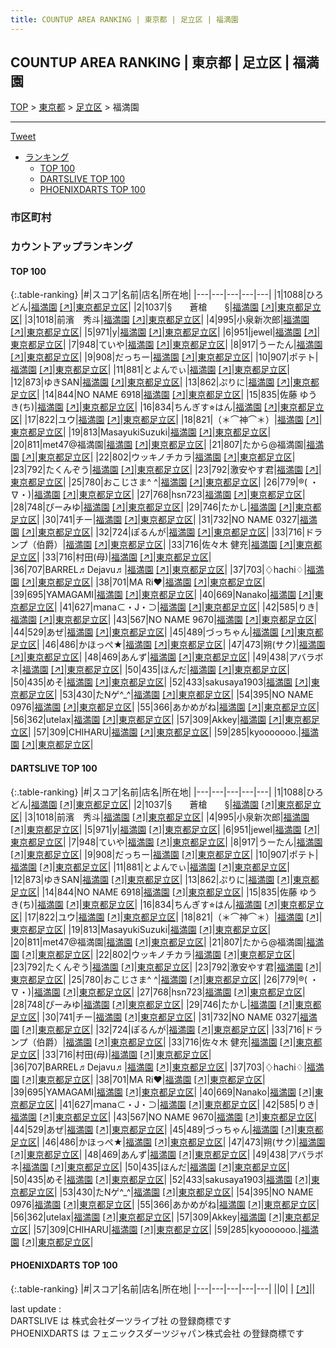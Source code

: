 ```yaml
---
title: COUNTUP AREA RANKING | 東京都 | 足立区 | 福満園
---
```

## COUNTUP AREA RANKING | 東京都 | 足立区 | 福満園

[TOP](/darts/rank/) > [東京都](/darts/rank/東京都/) > [足立区](/darts/rank/東京都/足立区/) > 福満園

___

<a href="https://twitter.com/share?ref_src=twsrc%5Etfw" data-text="COUNTUP AREA RANKING | 東京都足立区福満園" class="twitter-share-button" data-hashtags="DARTSLIVE,PHOENIXDARTS,darts,ダーツ" data-show-count="false">Tweet</a>

* [ランキング](#カウントアップランキング)
    * [TOP 100](#top-100)
    * [DARTSLIVE TOP 100](#dartslive-top-100)
    * [PHOENIXDARTS TOP 100](#phoenixdarts-top-100)

### 市区町村

<ul>

</ul>

### カウントアップランキング

#### TOP 100



{:.table-ranking}
|#|スコア|名前|店名|所在地|
|---|---|---|---|---|
|1|1088|<span class="rank-name-dl">ひろどん</span>|<a href="/darts/rank/shops/f8aa7b814ba641e00d9b047a20a7ba1e.html">福満園</a> <a href="https://search.dartslive.com/jp/shop/f8aa7b814ba641e00d9b047a20a7ba1e">[↗]</a>|<a href="/darts/rank/東京都/足立区">東京都足立区</a>|
|2|1037|<span class="rank-name-dl">§　　蒼槍　　§</span>|<a href="/darts/rank/shops/f8aa7b814ba641e00d9b047a20a7ba1e.html">福満園</a> <a href="https://search.dartslive.com/jp/shop/f8aa7b814ba641e00d9b047a20a7ba1e">[↗]</a>|<a href="/darts/rank/東京都/足立区">東京都足立区</a>|
|3|1018|<span class="rank-name-dl">前濱　秀斗</span>|<a href="/darts/rank/shops/f8aa7b814ba641e00d9b047a20a7ba1e.html">福満園</a> <a href="https://search.dartslive.com/jp/shop/f8aa7b814ba641e00d9b047a20a7ba1e">[↗]</a>|<a href="/darts/rank/東京都/足立区">東京都足立区</a>|
|4|995|<span class="rank-name-dl">小泉新次郎</span>|<a href="/darts/rank/shops/f8aa7b814ba641e00d9b047a20a7ba1e.html">福満園</a> <a href="https://search.dartslive.com/jp/shop/f8aa7b814ba641e00d9b047a20a7ba1e">[↗]</a>|<a href="/darts/rank/東京都/足立区">東京都足立区</a>|
|5|971|<span class="rank-name-dl">y</span>|<a href="/darts/rank/shops/f8aa7b814ba641e00d9b047a20a7ba1e.html">福満園</a> <a href="https://search.dartslive.com/jp/shop/f8aa7b814ba641e00d9b047a20a7ba1e">[↗]</a>|<a href="/darts/rank/東京都/足立区">東京都足立区</a>|
|6|951|<span class="rank-name-dl">jewel</span>|<a href="/darts/rank/shops/f8aa7b814ba641e00d9b047a20a7ba1e.html">福満園</a> <a href="https://search.dartslive.com/jp/shop/f8aa7b814ba641e00d9b047a20a7ba1e">[↗]</a>|<a href="/darts/rank/東京都/足立区">東京都足立区</a>|
|7|948|<span class="rank-name-dl">ていや</span>|<a href="/darts/rank/shops/f8aa7b814ba641e00d9b047a20a7ba1e.html">福満園</a> <a href="https://search.dartslive.com/jp/shop/f8aa7b814ba641e00d9b047a20a7ba1e">[↗]</a>|<a href="/darts/rank/東京都/足立区">東京都足立区</a>|
|8|917|<span class="rank-name-dl">うーたん</span>|<a href="/darts/rank/shops/f8aa7b814ba641e00d9b047a20a7ba1e.html">福満園</a> <a href="https://search.dartslive.com/jp/shop/f8aa7b814ba641e00d9b047a20a7ba1e">[↗]</a>|<a href="/darts/rank/東京都/足立区">東京都足立区</a>|
|9|908|<span class="rank-name-dl">だっちー</span>|<a href="/darts/rank/shops/f8aa7b814ba641e00d9b047a20a7ba1e.html">福満園</a> <a href="https://search.dartslive.com/jp/shop/f8aa7b814ba641e00d9b047a20a7ba1e">[↗]</a>|<a href="/darts/rank/東京都/足立区">東京都足立区</a>|
|10|907|<span class="rank-name-dl">ポテト</span>|<a href="/darts/rank/shops/f8aa7b814ba641e00d9b047a20a7ba1e.html">福満園</a> <a href="https://search.dartslive.com/jp/shop/f8aa7b814ba641e00d9b047a20a7ba1e">[↗]</a>|<a href="/darts/rank/東京都/足立区">東京都足立区</a>|
|11|881|<span class="rank-name-dl">とよんでぃ</span>|<a href="/darts/rank/shops/f8aa7b814ba641e00d9b047a20a7ba1e.html">福満園</a> <a href="https://search.dartslive.com/jp/shop/f8aa7b814ba641e00d9b047a20a7ba1e">[↗]</a>|<a href="/darts/rank/東京都/足立区">東京都足立区</a>|
|12|873|<span class="rank-name-dl">ゆきSAN</span>|<a href="/darts/rank/shops/f8aa7b814ba641e00d9b047a20a7ba1e.html">福満園</a> <a href="https://search.dartslive.com/jp/shop/f8aa7b814ba641e00d9b047a20a7ba1e">[↗]</a>|<a href="/darts/rank/東京都/足立区">東京都足立区</a>|
|13|862|<span class="rank-name-dl">ぷりに</span>|<a href="/darts/rank/shops/f8aa7b814ba641e00d9b047a20a7ba1e.html">福満園</a> <a href="https://search.dartslive.com/jp/shop/f8aa7b814ba641e00d9b047a20a7ba1e">[↗]</a>|<a href="/darts/rank/東京都/足立区">東京都足立区</a>|
|14|844|<span class="rank-name-dl">NO NAME 6918</span>|<a href="/darts/rank/shops/f8aa7b814ba641e00d9b047a20a7ba1e.html">福満園</a> <a href="https://search.dartslive.com/jp/shop/f8aa7b814ba641e00d9b047a20a7ba1e">[↗]</a>|<a href="/darts/rank/東京都/足立区">東京都足立区</a>|
|15|835|<span class="rank-name-dl">佐藤 ゆうき(ち)</span>|<a href="/darts/rank/shops/f8aa7b814ba641e00d9b047a20a7ba1e.html">福満園</a> <a href="https://search.dartslive.com/jp/shop/f8aa7b814ba641e00d9b047a20a7ba1e">[↗]</a>|<a href="/darts/rank/東京都/足立区">東京都足立区</a>|
|16|834|<span class="rank-name-dl">ちんぎす⭐︎はん</span>|<a href="/darts/rank/shops/f8aa7b814ba641e00d9b047a20a7ba1e.html">福満園</a> <a href="https://search.dartslive.com/jp/shop/f8aa7b814ba641e00d9b047a20a7ba1e">[↗]</a>|<a href="/darts/rank/東京都/足立区">東京都足立区</a>|
|17|822|<span class="rank-name-dl">ユウ</span>|<a href="/darts/rank/shops/f8aa7b814ba641e00d9b047a20a7ba1e.html">福満園</a> <a href="https://search.dartslive.com/jp/shop/f8aa7b814ba641e00d9b047a20a7ba1e">[↗]</a>|<a href="/darts/rank/東京都/足立区">東京都足立区</a>|
|18|821|<span class="rank-name-dl">（＊⌒神⌒＊）</span>|<a href="/darts/rank/shops/f8aa7b814ba641e00d9b047a20a7ba1e.html">福満園</a> <a href="https://search.dartslive.com/jp/shop/f8aa7b814ba641e00d9b047a20a7ba1e">[↗]</a>|<a href="/darts/rank/東京都/足立区">東京都足立区</a>|
|19|813|<span class="rank-name-dl">MasayukiSuzuki</span>|<a href="/darts/rank/shops/f8aa7b814ba641e00d9b047a20a7ba1e.html">福満園</a> <a href="https://search.dartslive.com/jp/shop/f8aa7b814ba641e00d9b047a20a7ba1e">[↗]</a>|<a href="/darts/rank/東京都/足立区">東京都足立区</a>|
|20|811|<span class="rank-name-dl">met47@福満園</span>|<a href="/darts/rank/shops/f8aa7b814ba641e00d9b047a20a7ba1e.html">福満園</a> <a href="https://search.dartslive.com/jp/shop/f8aa7b814ba641e00d9b047a20a7ba1e">[↗]</a>|<a href="/darts/rank/東京都/足立区">東京都足立区</a>|
|21|807|<span class="rank-name-dl">たから@福満園</span>|<a href="/darts/rank/shops/f8aa7b814ba641e00d9b047a20a7ba1e.html">福満園</a> <a href="https://search.dartslive.com/jp/shop/f8aa7b814ba641e00d9b047a20a7ba1e">[↗]</a>|<a href="/darts/rank/東京都/足立区">東京都足立区</a>|
|22|802|<span class="rank-name-dl">ウッキノチカラ</span>|<a href="/darts/rank/shops/f8aa7b814ba641e00d9b047a20a7ba1e.html">福満園</a> <a href="https://search.dartslive.com/jp/shop/f8aa7b814ba641e00d9b047a20a7ba1e">[↗]</a>|<a href="/darts/rank/東京都/足立区">東京都足立区</a>|
|23|792|<span class="rank-name-dl">たくんぞう</span>|<a href="/darts/rank/shops/f8aa7b814ba641e00d9b047a20a7ba1e.html">福満園</a> <a href="https://search.dartslive.com/jp/shop/f8aa7b814ba641e00d9b047a20a7ba1e">[↗]</a>|<a href="/darts/rank/東京都/足立区">東京都足立区</a>|
|23|792|<span class="rank-name-dl">激安やす君</span>|<a href="/darts/rank/shops/f8aa7b814ba641e00d9b047a20a7ba1e.html">福満園</a> <a href="https://search.dartslive.com/jp/shop/f8aa7b814ba641e00d9b047a20a7ba1e">[↗]</a>|<a href="/darts/rank/東京都/足立区">東京都足立区</a>|
|25|780|<span class="rank-name-dl">おこじさま^ ^</span>|<a href="/darts/rank/shops/f8aa7b814ba641e00d9b047a20a7ba1e.html">福満園</a> <a href="https://search.dartslive.com/jp/shop/f8aa7b814ba641e00d9b047a20a7ba1e">[↗]</a>|<a href="/darts/rank/東京都/足立区">東京都足立区</a>|
|26|779|<span class="rank-name-dl">®️( ・∇・)</span>|<a href="/darts/rank/shops/f8aa7b814ba641e00d9b047a20a7ba1e.html">福満園</a> <a href="https://search.dartslive.com/jp/shop/f8aa7b814ba641e00d9b047a20a7ba1e">[↗]</a>|<a href="/darts/rank/東京都/足立区">東京都足立区</a>|
|27|768|<span class="rank-name-dl">hsn723</span>|<a href="/darts/rank/shops/f8aa7b814ba641e00d9b047a20a7ba1e.html">福満園</a> <a href="https://search.dartslive.com/jp/shop/f8aa7b814ba641e00d9b047a20a7ba1e">[↗]</a>|<a href="/darts/rank/東京都/足立区">東京都足立区</a>|
|28|748|<span class="rank-name-dl">ぴーみゆ</span>|<a href="/darts/rank/shops/f8aa7b814ba641e00d9b047a20a7ba1e.html">福満園</a> <a href="https://search.dartslive.com/jp/shop/f8aa7b814ba641e00d9b047a20a7ba1e">[↗]</a>|<a href="/darts/rank/東京都/足立区">東京都足立区</a>|
|29|746|<span class="rank-name-dl">たかし</span>|<a href="/darts/rank/shops/f8aa7b814ba641e00d9b047a20a7ba1e.html">福満園</a> <a href="https://search.dartslive.com/jp/shop/f8aa7b814ba641e00d9b047a20a7ba1e">[↗]</a>|<a href="/darts/rank/東京都/足立区">東京都足立区</a>|
|30|741|<span class="rank-name-dl">チー</span>|<a href="/darts/rank/shops/f8aa7b814ba641e00d9b047a20a7ba1e.html">福満園</a> <a href="https://search.dartslive.com/jp/shop/f8aa7b814ba641e00d9b047a20a7ba1e">[↗]</a>|<a href="/darts/rank/東京都/足立区">東京都足立区</a>|
|31|732|<span class="rank-name-dl">NO NAME 0327</span>|<a href="/darts/rank/shops/f8aa7b814ba641e00d9b047a20a7ba1e.html">福満園</a> <a href="https://search.dartslive.com/jp/shop/f8aa7b814ba641e00d9b047a20a7ba1e">[↗]</a>|<a href="/darts/rank/東京都/足立区">東京都足立区</a>|
|32|724|<span class="rank-name-dl">ぽるんが</span>|<a href="/darts/rank/shops/f8aa7b814ba641e00d9b047a20a7ba1e.html">福満園</a> <a href="https://search.dartslive.com/jp/shop/f8aa7b814ba641e00d9b047a20a7ba1e">[↗]</a>|<a href="/darts/rank/東京都/足立区">東京都足立区</a>|
|33|716|<span class="rank-name-dl">ドランプ（伯爵）</span>|<a href="/darts/rank/shops/f8aa7b814ba641e00d9b047a20a7ba1e.html">福満園</a> <a href="https://search.dartslive.com/jp/shop/f8aa7b814ba641e00d9b047a20a7ba1e">[↗]</a>|<a href="/darts/rank/東京都/足立区">東京都足立区</a>|
|33|716|<span class="rank-name-dl">佐々木 健充</span>|<a href="/darts/rank/shops/f8aa7b814ba641e00d9b047a20a7ba1e.html">福満園</a> <a href="https://search.dartslive.com/jp/shop/f8aa7b814ba641e00d9b047a20a7ba1e">[↗]</a>|<a href="/darts/rank/東京都/足立区">東京都足立区</a>|
|33|716|<span class="rank-name-dl">村田(母)</span>|<a href="/darts/rank/shops/f8aa7b814ba641e00d9b047a20a7ba1e.html">福満園</a> <a href="https://search.dartslive.com/jp/shop/f8aa7b814ba641e00d9b047a20a7ba1e">[↗]</a>|<a href="/darts/rank/東京都/足立区">東京都足立区</a>|
|36|707|<span class="rank-name-dl">BARREL♬Dejavu♬</span>|<a href="/darts/rank/shops/f8aa7b814ba641e00d9b047a20a7ba1e.html">福満園</a> <a href="https://search.dartslive.com/jp/shop/f8aa7b814ba641e00d9b047a20a7ba1e">[↗]</a>|<a href="/darts/rank/東京都/足立区">東京都足立区</a>|
|37|703|<span class="rank-name-dl">♢﻿hachi♢﻿</span>|<a href="/darts/rank/shops/f8aa7b814ba641e00d9b047a20a7ba1e.html">福満園</a> <a href="https://search.dartslive.com/jp/shop/f8aa7b814ba641e00d9b047a20a7ba1e">[↗]</a>|<a href="/darts/rank/東京都/足立区">東京都足立区</a>|
|38|701|<span class="rank-name-dl">MA Ri❤︎</span>|<a href="/darts/rank/shops/f8aa7b814ba641e00d9b047a20a7ba1e.html">福満園</a> <a href="https://search.dartslive.com/jp/shop/f8aa7b814ba641e00d9b047a20a7ba1e">[↗]</a>|<a href="/darts/rank/東京都/足立区">東京都足立区</a>|
|39|695|<span class="rank-name-dl">YAMAGAMI</span>|<a href="/darts/rank/shops/f8aa7b814ba641e00d9b047a20a7ba1e.html">福満園</a> <a href="https://search.dartslive.com/jp/shop/f8aa7b814ba641e00d9b047a20a7ba1e">[↗]</a>|<a href="/darts/rank/東京都/足立区">東京都足立区</a>|
|40|669|<span class="rank-name-dl">Nanako</span>|<a href="/darts/rank/shops/f8aa7b814ba641e00d9b047a20a7ba1e.html">福満園</a> <a href="https://search.dartslive.com/jp/shop/f8aa7b814ba641e00d9b047a20a7ba1e">[↗]</a>|<a href="/darts/rank/東京都/足立区">東京都足立区</a>|
|41|627|<span class="rank-name-dl">ｍana⊂・J・⊃</span>|<a href="/darts/rank/shops/f8aa7b814ba641e00d9b047a20a7ba1e.html">福満園</a> <a href="https://search.dartslive.com/jp/shop/f8aa7b814ba641e00d9b047a20a7ba1e">[↗]</a>|<a href="/darts/rank/東京都/足立区">東京都足立区</a>|
|42|585|<span class="rank-name-dl">りき</span>|<a href="/darts/rank/shops/f8aa7b814ba641e00d9b047a20a7ba1e.html">福満園</a> <a href="https://search.dartslive.com/jp/shop/f8aa7b814ba641e00d9b047a20a7ba1e">[↗]</a>|<a href="/darts/rank/東京都/足立区">東京都足立区</a>|
|43|567|<span class="rank-name-dl">NO NAME 9670</span>|<a href="/darts/rank/shops/f8aa7b814ba641e00d9b047a20a7ba1e.html">福満園</a> <a href="https://search.dartslive.com/jp/shop/f8aa7b814ba641e00d9b047a20a7ba1e">[↗]</a>|<a href="/darts/rank/東京都/足立区">東京都足立区</a>|
|44|529|<span class="rank-name-dl">あぜ</span>|<a href="/darts/rank/shops/f8aa7b814ba641e00d9b047a20a7ba1e.html">福満園</a> <a href="https://search.dartslive.com/jp/shop/f8aa7b814ba641e00d9b047a20a7ba1e">[↗]</a>|<a href="/darts/rank/東京都/足立区">東京都足立区</a>|
|45|489|<span class="rank-name-dl">づっちゃん</span>|<a href="/darts/rank/shops/f8aa7b814ba641e00d9b047a20a7ba1e.html">福満園</a> <a href="https://search.dartslive.com/jp/shop/f8aa7b814ba641e00d9b047a20a7ba1e">[↗]</a>|<a href="/darts/rank/東京都/足立区">東京都足立区</a>|
|46|486|<span class="rank-name-dl">かほっぺ★</span>|<a href="/darts/rank/shops/f8aa7b814ba641e00d9b047a20a7ba1e.html">福満園</a> <a href="https://search.dartslive.com/jp/shop/f8aa7b814ba641e00d9b047a20a7ba1e">[↗]</a>|<a href="/darts/rank/東京都/足立区">東京都足立区</a>|
|47|473|<span class="rank-name-dl">朔(サク)</span>|<a href="/darts/rank/shops/f8aa7b814ba641e00d9b047a20a7ba1e.html">福満園</a> <a href="https://search.dartslive.com/jp/shop/f8aa7b814ba641e00d9b047a20a7ba1e">[↗]</a>|<a href="/darts/rank/東京都/足立区">東京都足立区</a>|
|48|469|<span class="rank-name-dl">あんず</span>|<a href="/darts/rank/shops/f8aa7b814ba641e00d9b047a20a7ba1e.html">福満園</a> <a href="https://search.dartslive.com/jp/shop/f8aa7b814ba641e00d9b047a20a7ba1e">[↗]</a>|<a href="/darts/rank/東京都/足立区">東京都足立区</a>|
|49|438|<span class="rank-name-dl">アバラボネ</span>|<a href="/darts/rank/shops/f8aa7b814ba641e00d9b047a20a7ba1e.html">福満園</a> <a href="https://search.dartslive.com/jp/shop/f8aa7b814ba641e00d9b047a20a7ba1e">[↗]</a>|<a href="/darts/rank/東京都/足立区">東京都足立区</a>|
|50|435|<span class="rank-name-dl">ほんだ</span>|<a href="/darts/rank/shops/f8aa7b814ba641e00d9b047a20a7ba1e.html">福満園</a> <a href="https://search.dartslive.com/jp/shop/f8aa7b814ba641e00d9b047a20a7ba1e">[↗]</a>|<a href="/darts/rank/東京都/足立区">東京都足立区</a>|
|50|435|<span class="rank-name-dl">めそ</span>|<a href="/darts/rank/shops/f8aa7b814ba641e00d9b047a20a7ba1e.html">福満園</a> <a href="https://search.dartslive.com/jp/shop/f8aa7b814ba641e00d9b047a20a7ba1e">[↗]</a>|<a href="/darts/rank/東京都/足立区">東京都足立区</a>|
|52|433|<span class="rank-name-dl">sakusaya1903</span>|<a href="/darts/rank/shops/f8aa7b814ba641e00d9b047a20a7ba1e.html">福満園</a> <a href="https://search.dartslive.com/jp/shop/f8aa7b814ba641e00d9b047a20a7ba1e">[↗]</a>|<a href="/darts/rank/東京都/足立区">東京都足立区</a>|
|53|430|<span class="rank-name-dl">たNゲ^_^</span>|<a href="/darts/rank/shops/f8aa7b814ba641e00d9b047a20a7ba1e.html">福満園</a> <a href="https://search.dartslive.com/jp/shop/f8aa7b814ba641e00d9b047a20a7ba1e">[↗]</a>|<a href="/darts/rank/東京都/足立区">東京都足立区</a>|
|54|395|<span class="rank-name-dl">NO NAME 0976</span>|<a href="/darts/rank/shops/f8aa7b814ba641e00d9b047a20a7ba1e.html">福満園</a> <a href="https://search.dartslive.com/jp/shop/f8aa7b814ba641e00d9b047a20a7ba1e">[↗]</a>|<a href="/darts/rank/東京都/足立区">東京都足立区</a>|
|55|366|<span class="rank-name-dl">あかめがね</span>|<a href="/darts/rank/shops/f8aa7b814ba641e00d9b047a20a7ba1e.html">福満園</a> <a href="https://search.dartslive.com/jp/shop/f8aa7b814ba641e00d9b047a20a7ba1e">[↗]</a>|<a href="/darts/rank/東京都/足立区">東京都足立区</a>|
|56|362|<span class="rank-name-dl">utelax</span>|<a href="/darts/rank/shops/f8aa7b814ba641e00d9b047a20a7ba1e.html">福満園</a> <a href="https://search.dartslive.com/jp/shop/f8aa7b814ba641e00d9b047a20a7ba1e">[↗]</a>|<a href="/darts/rank/東京都/足立区">東京都足立区</a>|
|57|309|<span class="rank-name-dl">Akkey</span>|<a href="/darts/rank/shops/f8aa7b814ba641e00d9b047a20a7ba1e.html">福満園</a> <a href="https://search.dartslive.com/jp/shop/f8aa7b814ba641e00d9b047a20a7ba1e">[↗]</a>|<a href="/darts/rank/東京都/足立区">東京都足立区</a>|
|57|309|<span class="rank-name-dl">CHIHARU</span>|<a href="/darts/rank/shops/f8aa7b814ba641e00d9b047a20a7ba1e.html">福満園</a> <a href="https://search.dartslive.com/jp/shop/f8aa7b814ba641e00d9b047a20a7ba1e">[↗]</a>|<a href="/darts/rank/東京都/足立区">東京都足立区</a>|
|59|285|<span class="rank-name-dl">kyooooooo.</span>|<a href="/darts/rank/shops/f8aa7b814ba641e00d9b047a20a7ba1e.html">福満園</a> <a href="https://search.dartslive.com/jp/shop/f8aa7b814ba641e00d9b047a20a7ba1e">[↗]</a>|<a href="/darts/rank/東京都/足立区">東京都足立区</a>|


#### DARTSLIVE TOP 100



{:.table-ranking}
|#|スコア|名前|店名|所在地|
|---|---|---|---|---|
|1|1088|<span class="rank-name-dl">ひろどん</span>|<a href="/darts/rank/shops/f8aa7b814ba641e00d9b047a20a7ba1e.html">福満園</a> <a href="https://search.dartslive.com/jp/shop/f8aa7b814ba641e00d9b047a20a7ba1e">[↗]</a>|<a href="/darts/rank/東京都/足立区">東京都足立区</a>|
|2|1037|<span class="rank-name-dl">§　　蒼槍　　§</span>|<a href="/darts/rank/shops/f8aa7b814ba641e00d9b047a20a7ba1e.html">福満園</a> <a href="https://search.dartslive.com/jp/shop/f8aa7b814ba641e00d9b047a20a7ba1e">[↗]</a>|<a href="/darts/rank/東京都/足立区">東京都足立区</a>|
|3|1018|<span class="rank-name-dl">前濱　秀斗</span>|<a href="/darts/rank/shops/f8aa7b814ba641e00d9b047a20a7ba1e.html">福満園</a> <a href="https://search.dartslive.com/jp/shop/f8aa7b814ba641e00d9b047a20a7ba1e">[↗]</a>|<a href="/darts/rank/東京都/足立区">東京都足立区</a>|
|4|995|<span class="rank-name-dl">小泉新次郎</span>|<a href="/darts/rank/shops/f8aa7b814ba641e00d9b047a20a7ba1e.html">福満園</a> <a href="https://search.dartslive.com/jp/shop/f8aa7b814ba641e00d9b047a20a7ba1e">[↗]</a>|<a href="/darts/rank/東京都/足立区">東京都足立区</a>|
|5|971|<span class="rank-name-dl">y</span>|<a href="/darts/rank/shops/f8aa7b814ba641e00d9b047a20a7ba1e.html">福満園</a> <a href="https://search.dartslive.com/jp/shop/f8aa7b814ba641e00d9b047a20a7ba1e">[↗]</a>|<a href="/darts/rank/東京都/足立区">東京都足立区</a>|
|6|951|<span class="rank-name-dl">jewel</span>|<a href="/darts/rank/shops/f8aa7b814ba641e00d9b047a20a7ba1e.html">福満園</a> <a href="https://search.dartslive.com/jp/shop/f8aa7b814ba641e00d9b047a20a7ba1e">[↗]</a>|<a href="/darts/rank/東京都/足立区">東京都足立区</a>|
|7|948|<span class="rank-name-dl">ていや</span>|<a href="/darts/rank/shops/f8aa7b814ba641e00d9b047a20a7ba1e.html">福満園</a> <a href="https://search.dartslive.com/jp/shop/f8aa7b814ba641e00d9b047a20a7ba1e">[↗]</a>|<a href="/darts/rank/東京都/足立区">東京都足立区</a>|
|8|917|<span class="rank-name-dl">うーたん</span>|<a href="/darts/rank/shops/f8aa7b814ba641e00d9b047a20a7ba1e.html">福満園</a> <a href="https://search.dartslive.com/jp/shop/f8aa7b814ba641e00d9b047a20a7ba1e">[↗]</a>|<a href="/darts/rank/東京都/足立区">東京都足立区</a>|
|9|908|<span class="rank-name-dl">だっちー</span>|<a href="/darts/rank/shops/f8aa7b814ba641e00d9b047a20a7ba1e.html">福満園</a> <a href="https://search.dartslive.com/jp/shop/f8aa7b814ba641e00d9b047a20a7ba1e">[↗]</a>|<a href="/darts/rank/東京都/足立区">東京都足立区</a>|
|10|907|<span class="rank-name-dl">ポテト</span>|<a href="/darts/rank/shops/f8aa7b814ba641e00d9b047a20a7ba1e.html">福満園</a> <a href="https://search.dartslive.com/jp/shop/f8aa7b814ba641e00d9b047a20a7ba1e">[↗]</a>|<a href="/darts/rank/東京都/足立区">東京都足立区</a>|
|11|881|<span class="rank-name-dl">とよんでぃ</span>|<a href="/darts/rank/shops/f8aa7b814ba641e00d9b047a20a7ba1e.html">福満園</a> <a href="https://search.dartslive.com/jp/shop/f8aa7b814ba641e00d9b047a20a7ba1e">[↗]</a>|<a href="/darts/rank/東京都/足立区">東京都足立区</a>|
|12|873|<span class="rank-name-dl">ゆきSAN</span>|<a href="/darts/rank/shops/f8aa7b814ba641e00d9b047a20a7ba1e.html">福満園</a> <a href="https://search.dartslive.com/jp/shop/f8aa7b814ba641e00d9b047a20a7ba1e">[↗]</a>|<a href="/darts/rank/東京都/足立区">東京都足立区</a>|
|13|862|<span class="rank-name-dl">ぷりに</span>|<a href="/darts/rank/shops/f8aa7b814ba641e00d9b047a20a7ba1e.html">福満園</a> <a href="https://search.dartslive.com/jp/shop/f8aa7b814ba641e00d9b047a20a7ba1e">[↗]</a>|<a href="/darts/rank/東京都/足立区">東京都足立区</a>|
|14|844|<span class="rank-name-dl">NO NAME 6918</span>|<a href="/darts/rank/shops/f8aa7b814ba641e00d9b047a20a7ba1e.html">福満園</a> <a href="https://search.dartslive.com/jp/shop/f8aa7b814ba641e00d9b047a20a7ba1e">[↗]</a>|<a href="/darts/rank/東京都/足立区">東京都足立区</a>|
|15|835|<span class="rank-name-dl">佐藤 ゆうき(ち)</span>|<a href="/darts/rank/shops/f8aa7b814ba641e00d9b047a20a7ba1e.html">福満園</a> <a href="https://search.dartslive.com/jp/shop/f8aa7b814ba641e00d9b047a20a7ba1e">[↗]</a>|<a href="/darts/rank/東京都/足立区">東京都足立区</a>|
|16|834|<span class="rank-name-dl">ちんぎす⭐︎はん</span>|<a href="/darts/rank/shops/f8aa7b814ba641e00d9b047a20a7ba1e.html">福満園</a> <a href="https://search.dartslive.com/jp/shop/f8aa7b814ba641e00d9b047a20a7ba1e">[↗]</a>|<a href="/darts/rank/東京都/足立区">東京都足立区</a>|
|17|822|<span class="rank-name-dl">ユウ</span>|<a href="/darts/rank/shops/f8aa7b814ba641e00d9b047a20a7ba1e.html">福満園</a> <a href="https://search.dartslive.com/jp/shop/f8aa7b814ba641e00d9b047a20a7ba1e">[↗]</a>|<a href="/darts/rank/東京都/足立区">東京都足立区</a>|
|18|821|<span class="rank-name-dl">（＊⌒神⌒＊）</span>|<a href="/darts/rank/shops/f8aa7b814ba641e00d9b047a20a7ba1e.html">福満園</a> <a href="https://search.dartslive.com/jp/shop/f8aa7b814ba641e00d9b047a20a7ba1e">[↗]</a>|<a href="/darts/rank/東京都/足立区">東京都足立区</a>|
|19|813|<span class="rank-name-dl">MasayukiSuzuki</span>|<a href="/darts/rank/shops/f8aa7b814ba641e00d9b047a20a7ba1e.html">福満園</a> <a href="https://search.dartslive.com/jp/shop/f8aa7b814ba641e00d9b047a20a7ba1e">[↗]</a>|<a href="/darts/rank/東京都/足立区">東京都足立区</a>|
|20|811|<span class="rank-name-dl">met47@福満園</span>|<a href="/darts/rank/shops/f8aa7b814ba641e00d9b047a20a7ba1e.html">福満園</a> <a href="https://search.dartslive.com/jp/shop/f8aa7b814ba641e00d9b047a20a7ba1e">[↗]</a>|<a href="/darts/rank/東京都/足立区">東京都足立区</a>|
|21|807|<span class="rank-name-dl">たから@福満園</span>|<a href="/darts/rank/shops/f8aa7b814ba641e00d9b047a20a7ba1e.html">福満園</a> <a href="https://search.dartslive.com/jp/shop/f8aa7b814ba641e00d9b047a20a7ba1e">[↗]</a>|<a href="/darts/rank/東京都/足立区">東京都足立区</a>|
|22|802|<span class="rank-name-dl">ウッキノチカラ</span>|<a href="/darts/rank/shops/f8aa7b814ba641e00d9b047a20a7ba1e.html">福満園</a> <a href="https://search.dartslive.com/jp/shop/f8aa7b814ba641e00d9b047a20a7ba1e">[↗]</a>|<a href="/darts/rank/東京都/足立区">東京都足立区</a>|
|23|792|<span class="rank-name-dl">たくんぞう</span>|<a href="/darts/rank/shops/f8aa7b814ba641e00d9b047a20a7ba1e.html">福満園</a> <a href="https://search.dartslive.com/jp/shop/f8aa7b814ba641e00d9b047a20a7ba1e">[↗]</a>|<a href="/darts/rank/東京都/足立区">東京都足立区</a>|
|23|792|<span class="rank-name-dl">激安やす君</span>|<a href="/darts/rank/shops/f8aa7b814ba641e00d9b047a20a7ba1e.html">福満園</a> <a href="https://search.dartslive.com/jp/shop/f8aa7b814ba641e00d9b047a20a7ba1e">[↗]</a>|<a href="/darts/rank/東京都/足立区">東京都足立区</a>|
|25|780|<span class="rank-name-dl">おこじさま^ ^</span>|<a href="/darts/rank/shops/f8aa7b814ba641e00d9b047a20a7ba1e.html">福満園</a> <a href="https://search.dartslive.com/jp/shop/f8aa7b814ba641e00d9b047a20a7ba1e">[↗]</a>|<a href="/darts/rank/東京都/足立区">東京都足立区</a>|
|26|779|<span class="rank-name-dl">®️( ・∇・)</span>|<a href="/darts/rank/shops/f8aa7b814ba641e00d9b047a20a7ba1e.html">福満園</a> <a href="https://search.dartslive.com/jp/shop/f8aa7b814ba641e00d9b047a20a7ba1e">[↗]</a>|<a href="/darts/rank/東京都/足立区">東京都足立区</a>|
|27|768|<span class="rank-name-dl">hsn723</span>|<a href="/darts/rank/shops/f8aa7b814ba641e00d9b047a20a7ba1e.html">福満園</a> <a href="https://search.dartslive.com/jp/shop/f8aa7b814ba641e00d9b047a20a7ba1e">[↗]</a>|<a href="/darts/rank/東京都/足立区">東京都足立区</a>|
|28|748|<span class="rank-name-dl">ぴーみゆ</span>|<a href="/darts/rank/shops/f8aa7b814ba641e00d9b047a20a7ba1e.html">福満園</a> <a href="https://search.dartslive.com/jp/shop/f8aa7b814ba641e00d9b047a20a7ba1e">[↗]</a>|<a href="/darts/rank/東京都/足立区">東京都足立区</a>|
|29|746|<span class="rank-name-dl">たかし</span>|<a href="/darts/rank/shops/f8aa7b814ba641e00d9b047a20a7ba1e.html">福満園</a> <a href="https://search.dartslive.com/jp/shop/f8aa7b814ba641e00d9b047a20a7ba1e">[↗]</a>|<a href="/darts/rank/東京都/足立区">東京都足立区</a>|
|30|741|<span class="rank-name-dl">チー</span>|<a href="/darts/rank/shops/f8aa7b814ba641e00d9b047a20a7ba1e.html">福満園</a> <a href="https://search.dartslive.com/jp/shop/f8aa7b814ba641e00d9b047a20a7ba1e">[↗]</a>|<a href="/darts/rank/東京都/足立区">東京都足立区</a>|
|31|732|<span class="rank-name-dl">NO NAME 0327</span>|<a href="/darts/rank/shops/f8aa7b814ba641e00d9b047a20a7ba1e.html">福満園</a> <a href="https://search.dartslive.com/jp/shop/f8aa7b814ba641e00d9b047a20a7ba1e">[↗]</a>|<a href="/darts/rank/東京都/足立区">東京都足立区</a>|
|32|724|<span class="rank-name-dl">ぽるんが</span>|<a href="/darts/rank/shops/f8aa7b814ba641e00d9b047a20a7ba1e.html">福満園</a> <a href="https://search.dartslive.com/jp/shop/f8aa7b814ba641e00d9b047a20a7ba1e">[↗]</a>|<a href="/darts/rank/東京都/足立区">東京都足立区</a>|
|33|716|<span class="rank-name-dl">ドランプ（伯爵）</span>|<a href="/darts/rank/shops/f8aa7b814ba641e00d9b047a20a7ba1e.html">福満園</a> <a href="https://search.dartslive.com/jp/shop/f8aa7b814ba641e00d9b047a20a7ba1e">[↗]</a>|<a href="/darts/rank/東京都/足立区">東京都足立区</a>|
|33|716|<span class="rank-name-dl">佐々木 健充</span>|<a href="/darts/rank/shops/f8aa7b814ba641e00d9b047a20a7ba1e.html">福満園</a> <a href="https://search.dartslive.com/jp/shop/f8aa7b814ba641e00d9b047a20a7ba1e">[↗]</a>|<a href="/darts/rank/東京都/足立区">東京都足立区</a>|
|33|716|<span class="rank-name-dl">村田(母)</span>|<a href="/darts/rank/shops/f8aa7b814ba641e00d9b047a20a7ba1e.html">福満園</a> <a href="https://search.dartslive.com/jp/shop/f8aa7b814ba641e00d9b047a20a7ba1e">[↗]</a>|<a href="/darts/rank/東京都/足立区">東京都足立区</a>|
|36|707|<span class="rank-name-dl">BARREL♬Dejavu♬</span>|<a href="/darts/rank/shops/f8aa7b814ba641e00d9b047a20a7ba1e.html">福満園</a> <a href="https://search.dartslive.com/jp/shop/f8aa7b814ba641e00d9b047a20a7ba1e">[↗]</a>|<a href="/darts/rank/東京都/足立区">東京都足立区</a>|
|37|703|<span class="rank-name-dl">♢﻿hachi♢﻿</span>|<a href="/darts/rank/shops/f8aa7b814ba641e00d9b047a20a7ba1e.html">福満園</a> <a href="https://search.dartslive.com/jp/shop/f8aa7b814ba641e00d9b047a20a7ba1e">[↗]</a>|<a href="/darts/rank/東京都/足立区">東京都足立区</a>|
|38|701|<span class="rank-name-dl">MA Ri❤︎</span>|<a href="/darts/rank/shops/f8aa7b814ba641e00d9b047a20a7ba1e.html">福満園</a> <a href="https://search.dartslive.com/jp/shop/f8aa7b814ba641e00d9b047a20a7ba1e">[↗]</a>|<a href="/darts/rank/東京都/足立区">東京都足立区</a>|
|39|695|<span class="rank-name-dl">YAMAGAMI</span>|<a href="/darts/rank/shops/f8aa7b814ba641e00d9b047a20a7ba1e.html">福満園</a> <a href="https://search.dartslive.com/jp/shop/f8aa7b814ba641e00d9b047a20a7ba1e">[↗]</a>|<a href="/darts/rank/東京都/足立区">東京都足立区</a>|
|40|669|<span class="rank-name-dl">Nanako</span>|<a href="/darts/rank/shops/f8aa7b814ba641e00d9b047a20a7ba1e.html">福満園</a> <a href="https://search.dartslive.com/jp/shop/f8aa7b814ba641e00d9b047a20a7ba1e">[↗]</a>|<a href="/darts/rank/東京都/足立区">東京都足立区</a>|
|41|627|<span class="rank-name-dl">ｍana⊂・J・⊃</span>|<a href="/darts/rank/shops/f8aa7b814ba641e00d9b047a20a7ba1e.html">福満園</a> <a href="https://search.dartslive.com/jp/shop/f8aa7b814ba641e00d9b047a20a7ba1e">[↗]</a>|<a href="/darts/rank/東京都/足立区">東京都足立区</a>|
|42|585|<span class="rank-name-dl">りき</span>|<a href="/darts/rank/shops/f8aa7b814ba641e00d9b047a20a7ba1e.html">福満園</a> <a href="https://search.dartslive.com/jp/shop/f8aa7b814ba641e00d9b047a20a7ba1e">[↗]</a>|<a href="/darts/rank/東京都/足立区">東京都足立区</a>|
|43|567|<span class="rank-name-dl">NO NAME 9670</span>|<a href="/darts/rank/shops/f8aa7b814ba641e00d9b047a20a7ba1e.html">福満園</a> <a href="https://search.dartslive.com/jp/shop/f8aa7b814ba641e00d9b047a20a7ba1e">[↗]</a>|<a href="/darts/rank/東京都/足立区">東京都足立区</a>|
|44|529|<span class="rank-name-dl">あぜ</span>|<a href="/darts/rank/shops/f8aa7b814ba641e00d9b047a20a7ba1e.html">福満園</a> <a href="https://search.dartslive.com/jp/shop/f8aa7b814ba641e00d9b047a20a7ba1e">[↗]</a>|<a href="/darts/rank/東京都/足立区">東京都足立区</a>|
|45|489|<span class="rank-name-dl">づっちゃん</span>|<a href="/darts/rank/shops/f8aa7b814ba641e00d9b047a20a7ba1e.html">福満園</a> <a href="https://search.dartslive.com/jp/shop/f8aa7b814ba641e00d9b047a20a7ba1e">[↗]</a>|<a href="/darts/rank/東京都/足立区">東京都足立区</a>|
|46|486|<span class="rank-name-dl">かほっぺ★</span>|<a href="/darts/rank/shops/f8aa7b814ba641e00d9b047a20a7ba1e.html">福満園</a> <a href="https://search.dartslive.com/jp/shop/f8aa7b814ba641e00d9b047a20a7ba1e">[↗]</a>|<a href="/darts/rank/東京都/足立区">東京都足立区</a>|
|47|473|<span class="rank-name-dl">朔(サク)</span>|<a href="/darts/rank/shops/f8aa7b814ba641e00d9b047a20a7ba1e.html">福満園</a> <a href="https://search.dartslive.com/jp/shop/f8aa7b814ba641e00d9b047a20a7ba1e">[↗]</a>|<a href="/darts/rank/東京都/足立区">東京都足立区</a>|
|48|469|<span class="rank-name-dl">あんず</span>|<a href="/darts/rank/shops/f8aa7b814ba641e00d9b047a20a7ba1e.html">福満園</a> <a href="https://search.dartslive.com/jp/shop/f8aa7b814ba641e00d9b047a20a7ba1e">[↗]</a>|<a href="/darts/rank/東京都/足立区">東京都足立区</a>|
|49|438|<span class="rank-name-dl">アバラボネ</span>|<a href="/darts/rank/shops/f8aa7b814ba641e00d9b047a20a7ba1e.html">福満園</a> <a href="https://search.dartslive.com/jp/shop/f8aa7b814ba641e00d9b047a20a7ba1e">[↗]</a>|<a href="/darts/rank/東京都/足立区">東京都足立区</a>|
|50|435|<span class="rank-name-dl">ほんだ</span>|<a href="/darts/rank/shops/f8aa7b814ba641e00d9b047a20a7ba1e.html">福満園</a> <a href="https://search.dartslive.com/jp/shop/f8aa7b814ba641e00d9b047a20a7ba1e">[↗]</a>|<a href="/darts/rank/東京都/足立区">東京都足立区</a>|
|50|435|<span class="rank-name-dl">めそ</span>|<a href="/darts/rank/shops/f8aa7b814ba641e00d9b047a20a7ba1e.html">福満園</a> <a href="https://search.dartslive.com/jp/shop/f8aa7b814ba641e00d9b047a20a7ba1e">[↗]</a>|<a href="/darts/rank/東京都/足立区">東京都足立区</a>|
|52|433|<span class="rank-name-dl">sakusaya1903</span>|<a href="/darts/rank/shops/f8aa7b814ba641e00d9b047a20a7ba1e.html">福満園</a> <a href="https://search.dartslive.com/jp/shop/f8aa7b814ba641e00d9b047a20a7ba1e">[↗]</a>|<a href="/darts/rank/東京都/足立区">東京都足立区</a>|
|53|430|<span class="rank-name-dl">たNゲ^_^</span>|<a href="/darts/rank/shops/f8aa7b814ba641e00d9b047a20a7ba1e.html">福満園</a> <a href="https://search.dartslive.com/jp/shop/f8aa7b814ba641e00d9b047a20a7ba1e">[↗]</a>|<a href="/darts/rank/東京都/足立区">東京都足立区</a>|
|54|395|<span class="rank-name-dl">NO NAME 0976</span>|<a href="/darts/rank/shops/f8aa7b814ba641e00d9b047a20a7ba1e.html">福満園</a> <a href="https://search.dartslive.com/jp/shop/f8aa7b814ba641e00d9b047a20a7ba1e">[↗]</a>|<a href="/darts/rank/東京都/足立区">東京都足立区</a>|
|55|366|<span class="rank-name-dl">あかめがね</span>|<a href="/darts/rank/shops/f8aa7b814ba641e00d9b047a20a7ba1e.html">福満園</a> <a href="https://search.dartslive.com/jp/shop/f8aa7b814ba641e00d9b047a20a7ba1e">[↗]</a>|<a href="/darts/rank/東京都/足立区">東京都足立区</a>|
|56|362|<span class="rank-name-dl">utelax</span>|<a href="/darts/rank/shops/f8aa7b814ba641e00d9b047a20a7ba1e.html">福満園</a> <a href="https://search.dartslive.com/jp/shop/f8aa7b814ba641e00d9b047a20a7ba1e">[↗]</a>|<a href="/darts/rank/東京都/足立区">東京都足立区</a>|
|57|309|<span class="rank-name-dl">Akkey</span>|<a href="/darts/rank/shops/f8aa7b814ba641e00d9b047a20a7ba1e.html">福満園</a> <a href="https://search.dartslive.com/jp/shop/f8aa7b814ba641e00d9b047a20a7ba1e">[↗]</a>|<a href="/darts/rank/東京都/足立区">東京都足立区</a>|
|57|309|<span class="rank-name-dl">CHIHARU</span>|<a href="/darts/rank/shops/f8aa7b814ba641e00d9b047a20a7ba1e.html">福満園</a> <a href="https://search.dartslive.com/jp/shop/f8aa7b814ba641e00d9b047a20a7ba1e">[↗]</a>|<a href="/darts/rank/東京都/足立区">東京都足立区</a>|
|59|285|<span class="rank-name-dl">kyooooooo.</span>|<a href="/darts/rank/shops/f8aa7b814ba641e00d9b047a20a7ba1e.html">福満園</a> <a href="https://search.dartslive.com/jp/shop/f8aa7b814ba641e00d9b047a20a7ba1e">[↗]</a>|<a href="/darts/rank/東京都/足立区">東京都足立区</a>|


#### PHOENIXDARTS TOP 100



{:.table-ranking}
|#|スコア|名前|店名|所在地|
|---|---|---|---|---|
||0|<span class="rank-name-dl"> </span>|<a href="/darts/rank/shops/.html"></a> <a href="">[↗]</a>|<a href="/darts/rank//"></a>|


<div class="footer border-top border-gray-light mt-5 pt-3 text-right text-gray">
    last update : <span style="font-weight: italic" id="foot_last_modified"></span><br />
    DARTSLIVE は 株式会社ダーツライブ社 の登録商標です<br />
    PHOENIXDARTS は フェニックスダーツジャパン株式会社 の登録商標です<br />
</div>

<script src="https://cdnjs.cloudflare.com/ajax/libs/jquery.tablesorter/2.31.3/js/jquery.tablesorter.min.js" integrity="sha512-qzgd5cYSZcosqpzpn7zF2ZId8f/8CHmFKZ8j7mU4OUXTNRd5g+ZHBPsgKEwoqxCtdQvExE5LprwwPAgoicguNg==" crossorigin="anonymous" referrerpolicy="no-referrer"></script>
<link rel="stylesheet" href="https://cdnjs.cloudflare.com/ajax/libs/jquery.tablesorter/2.31.3/css/theme.default.min.css" integrity="sha512-wghhOJkjQX0Lh3NSWvNKeZ0ZpNn+SPVXX1Qyc9OCaogADktxrBiBdKGDoqVUOyhStvMBmJQ8ZdMHiR3wuEq8+w==" crossorigin="anonymous" referrerpolicy="no-referrer" />
<script>
$(function() {
    $(".table-ranking").tablesorter({sortList:[[0, 0]]});
    $("#foot_last_modified").text(formatDate(new Date(document.lastModified), 'yyyy-MM-dd HH:mm:ss'));
});
</script>

<script async src="https://platform.twitter.com/widgets.js" charset="utf-8"></script>